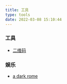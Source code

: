 ```yaml
---
title: 工具
type: tools
date: 2022-03-08 15:10:44
---
```


### 工具

* [二维码](/QRCode)

### 娱乐

- [a dark rome](/adarkroom)